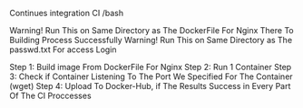 Continues integration CI  /bash

Warning! Run This on Same Directory as The DockerFile For Nginx There To Building Process Successfully
Warning! Run This on Same Directory as The passwd.txt For access Login

Step 1: Build image From DockerFile For Nginx 
Step 2: Run 1 Container
Step 3: Check if Container Listening To The Port We Specified For The Container (wget)
Step 4: Upload To Docker-Hub, if The Results Success in Every Part Of The CI Proccesses